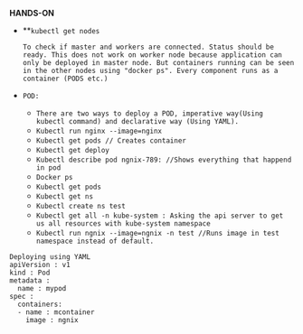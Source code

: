 **HANDS-ON**



*   **<code>kubectl get nodes</code></strong>

    ```
    To check if master and workers are connected. Status should be ready. This does not work on worker node because application can only be deployed in master node. But containers running can be seen in the other nodes using "docker ps". Every component runs as a container (PODS etc.)
    ```


*   `POD:`
    *   `There are two ways to deploy a POD, imperative way(Using kubectl command) and declarative way (Using YAML). `
    *   `Kubectl run nginx --image=nginx`
    *   `Kubectl get pods // Creates container`
    *   `Kubectl get deploy`
    *   `Kubectl describe pod ngnix-789: //Shows everything that happend in pod`
    *   `Docker ps`
    *   `Kubectl get pods`
    *   `Kubectl get ns`
    *   `Kubectl create ns test`
    *   `Kubectl get all -n kube-system : Asking the api server to get us all resources with kube-system namespace`
    *   `Kubectl run ngnix --image=ngnix -n test //Runs image in test namespace instead of default.`


```
Deploying using YAML
apiVersion : v1
kind : Pod
metadata :
  name : mypod
spec :
  containers:
  - name : mcontainer
    image : ngnix
